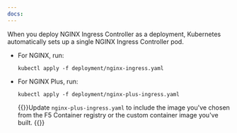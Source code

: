 ```yaml
---
docs:
---
```


When you deploy NGINX Ingress Controller as a deployment, Kubernetes automatically sets up a single NGINX Ingress Controller pod.

- For NGINX, run:

    ```shell
    kubectl apply -f deployment/nginx-ingress.yaml
    ```

- For NGINX Plus, run:

    ```shell
    kubectl apply -f deployment/nginx-plus-ingress.yaml
    ```

    {{<note>}}Update `nginx-plus-ingress.yaml` to include the image you've chosen from the F5 Container registry or the custom container image you've built. {{</note>}}
